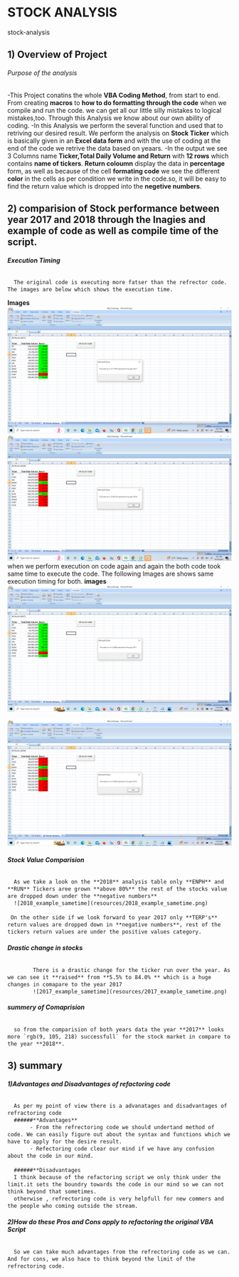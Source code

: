 # STOCK ANALYSIS

stock-analysis 

## 1) Overview of Project

###### Purpose of the analysis ######

-This Project conatins the whole **VBA Coding Method**, from start to end. From creating **macros** to **how to do formatting through the code** when we compile and run   the code. we can get all our little silly mistakes to logical mistakes,too. Through this Analysis we know about our own ability of coding.
-In this Analysis we perform the several function and used that to retriving our desired result. We perform the analysis on **Stock Ticker** which is basically given in an **Excel data form** and with the use of coding at the end of the code we retrive the data based on yeaars.
-In the output we see 3 Columns name **Ticker,Total Daily Volume and Return** with **12 rows** which contains **name of tickers**. **Return coloumn** display the data in **percentage** form, as well as because of the cell **formating code** we see the different **color** in the cells as per condition we write in the code.so, it will be easy to find the return value which is dropped into the **negetive numbers**.


## 2) comparision of Stock performance between year 2017 and 2018 through the Inagies and example of code as well as compile time of the script.

######  **Execution Timing**
      The original code is executing more fatser than the refrector code. The images are below which shows the execution time.
**Images**
![VBA_Challenge_2017](resources/VBA_Challenge_2017.png)
![VBA_Challenge_2018](resources/VBA_Challenge_2018.png)
 when we perform execution on code again and again the both code took same time to execute the code. The following Images are shows same execution timing for both.
 **images**![2017_example _sametime](resources/2017_example_sametime.png)
 
 ![2018_example_sametime](resources/2018_example_sametime.png)
 

###### **Stock Value Comparision**
      As we take a look on the **2018** analysis table only **ENPH** and **RUN** Tickers aree grown **above 80%** the rest of the stocks value are dropped down under the **negative numbers**
      ![2018_example_sametime](resources/2018_example_sametime.png)
      
     On the other side if we look forward to year 2017 only **TERP's** return values are dropped down in **negative numbers**, rest of the tickers return values are under the positive values category.
    
###### **Drastic change in stocks**
            There is a drastic change for the ticker run over the year. As we can see it **raised** from **5.5% to 84.0% ** which is a huge changes in comapare to the year 2017
            ![2017_example_sametime](resources/2017_example_sametime.png)
###### **summery of Comaprision**
      so from the comparision of both years data the year **2017** looks more `rgb(9, 105, 218) successfull` for the stock market in compare to the year **2018**.
      
## 3) summary
  ###### **1)Advantages and Disadvantages of refactoring code**
      As per my point of view there is a advanatages and disadvantages of refractoring code
      ######**Advantages**
           - From the refrectoring code we should undertand method of code. We can easily figure out about the syntax and functions which we have to apply for the desire result.
           - Refectoring code clear our mind if we have any confusion about the code in our mind. 
           
      ######**Disadvantages
      I think because of the refactoring script we only think under the limit.it sets the boundry towards the code in our mind so we can not think beyond that sometimes.
      otherwise , refrectoring code is very helpfull for new commers and the people who coming outside the stream. 
      
  ###### **2)How do these Pros and Cons apply to refactoring the original VBA Script**
      So we can take much advantages from the refrectoring code as we can. And for cons, we also hace to think beyond the limit of the refrectoring code.




